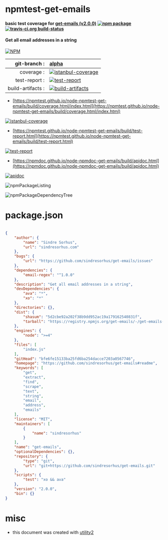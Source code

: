 # npmtest-get-emails

#### basic test coverage for  [get-emails (v2.0.0)](https://github.com/sindresorhus/get-emails#readme)  [![npm package](https://img.shields.io/npm/v/npmtest-get-emails.svg?style=flat-square)](https://www.npmjs.org/package/npmtest-get-emails) [![travis-ci.org build-status](https://api.travis-ci.org/npmtest/node-npmtest-get-emails.svg)](https://travis-ci.org/npmtest/node-npmtest-get-emails)

#### Get all email addresses in a string

[![NPM](https://nodei.co/npm/get-emails.png?downloads=true&downloadRank=true&stars=true)](https://www.npmjs.com/package/get-emails)

| git-branch : | [alpha](https://github.com/npmtest/node-npmtest-get-emails/tree/alpha)|
|--:|:--|
| coverage : | [![istanbul-coverage](https://npmtest.github.io/node-npmtest-get-emails/build/coverage.badge.svg)](https://npmtest.github.io/node-npmtest-get-emails/build/coverage.html/index.html)|
| test-report : | [![test-report](https://npmtest.github.io/node-npmtest-get-emails/build/test-report.badge.svg)](https://npmtest.github.io/node-npmtest-get-emails/build/test-report.html)|
| build-artifacts : | [![build-artifacts](https://npmtest.github.io/node-npmtest-get-emails/glyphicons_144_folder_open.png)](https://github.com/npmtest/node-npmtest-get-emails/tree/gh-pages/build)|

- [https://npmtest.github.io/node-npmtest-get-emails/build/coverage.html/index.html](https://npmtest.github.io/node-npmtest-get-emails/build/coverage.html/index.html)

[![istanbul-coverage](https://npmtest.github.io/node-npmtest-get-emails/build/screenCapture.buildCi.browser.%252Ftmp%252Fbuild%252Fcoverage.lib.html.png)](https://npmtest.github.io/node-npmtest-get-emails/build/coverage.html/index.html)

- [https://npmtest.github.io/node-npmtest-get-emails/build/test-report.html](https://npmtest.github.io/node-npmtest-get-emails/build/test-report.html)

[![test-report](https://npmtest.github.io/node-npmtest-get-emails/build/screenCapture.buildCi.browser.%252Ftmp%252Fbuild%252Ftest-report.html.png)](https://npmtest.github.io/node-npmtest-get-emails/build/test-report.html)

- [https://npmdoc.github.io/node-npmdoc-get-emails/build/apidoc.html](https://npmdoc.github.io/node-npmdoc-get-emails/build/apidoc.html)

[![apidoc](https://npmdoc.github.io/node-npmdoc-get-emails/build/screenCapture.buildCi.browser.%252Ftmp%252Fbuild%252Fapidoc.html.png)](https://npmdoc.github.io/node-npmdoc-get-emails/build/apidoc.html)

![npmPackageListing](https://npmtest.github.io/node-npmtest-get-emails/build/screenCapture.npmPackageListing.svg)

![npmPackageDependencyTree](https://npmtest.github.io/node-npmtest-get-emails/build/screenCapture.npmPackageDependencyTree.svg)



# package.json

```json

{
    "author": {
        "name": "Sindre Sorhus",
        "url": "sindresorhus.com"
    },
    "bugs": {
        "url": "https://github.com/sindresorhus/get-emails/issues"
    },
    "dependencies": {
        "email-regex": "^1.0.0"
    },
    "description": "Get all email addresses in a string",
    "devDependencies": {
        "ava": "*",
        "xo": "*"
    },
    "directories": {},
    "dist": {
        "shasum": "5d2cbe92a202f38b9dd952ac19a179162540831f",
        "tarball": "https://registry.npmjs.org/get-emails/-/get-emails-2.0.0.tgz"
    },
    "engines": {
        "node": ">=4"
    },
    "files": [
        "index.js"
    ],
    "gitHead": "bfe6fe15133ba25fd6ba254dacce7203a0567746",
    "homepage": "https://github.com/sindresorhus/get-emails#readme",
    "keywords": [
        "get",
        "extract",
        "find",
        "scrape",
        "text",
        "string",
        "email",
        "address",
        "emails"
    ],
    "license": "MIT",
    "maintainers": [
        {
            "name": "sindresorhus"
        }
    ],
    "name": "get-emails",
    "optionalDependencies": {},
    "repository": {
        "type": "git",
        "url": "git+https://github.com/sindresorhus/get-emails.git"
    },
    "scripts": {
        "test": "xo && ava"
    },
    "version": "2.0.0",
    "bin": {}
}
```



# misc
- this document was created with [utility2](https://github.com/kaizhu256/node-utility2)
